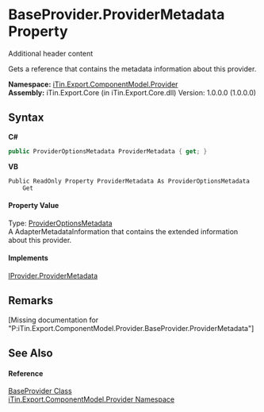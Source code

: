 # BaseProvider.ProviderMetadata Property 
Additional header content 

Gets a reference that contains the metadata information about this provider.

**Namespace:**&nbsp;<a href="N_iTin_Export_ComponentModel_Provider">iTin.Export.ComponentModel.Provider</a><br />**Assembly:**&nbsp;iTin.Export.Core (in iTin.Export.Core.dll) Version: 1.0.0.0 (1.0.0.0)

## Syntax

**C#**<br />
``` C#
public ProviderOptionsMetadata ProviderMetadata { get; }
```

**VB**<br />
``` VB
Public ReadOnly Property ProviderMetadata As ProviderOptionsMetadata
	Get
```


#### Property Value
Type: <a href="T_iTin_Export_ComponentModel_Provider_ProviderOptionsMetadata">ProviderOptionsMetadata</a><br />A AdapterMetadataInformation that contains the extended information about this provider.

#### Implements
<a href="P_iTin_Export_ComponentModel_Provider_IProvider_ProviderMetadata">IProvider.ProviderMetadata</a><br />

## Remarks
\[Missing <remarks> documentation for "P:iTin.Export.ComponentModel.Provider.BaseProvider.ProviderMetadata"\]

## See Also


#### Reference
<a href="T_iTin_Export_ComponentModel_Provider_BaseProvider">BaseProvider Class</a><br /><a href="N_iTin_Export_ComponentModel_Provider">iTin.Export.ComponentModel.Provider Namespace</a><br />